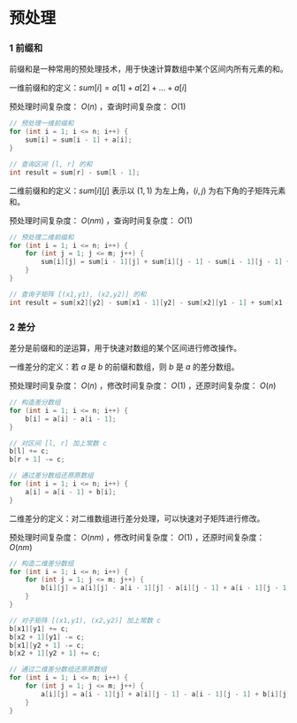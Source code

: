 # 预处理

### 1 前缀和

前缀和是一种常用的预处理技术，用于快速计算数组中某个区间内所有元素的和。

一维前缀和的定义：$sum[i] = a[1] + a[2] + ... + a[i]$

预处理时间复杂度： $O(n)$ ，查询时间复杂度： $O(1)$

```cpp
// 预处理一维前缀和
for (int i = 1; i <= n; i++) {
    sum[i] = sum[i - 1] + a[i];
}

// 查询区间 [l, r] 的和
int result = sum[r] - sum[l - 1];
```

二维前缀和的定义：$sum[i][j]$ 表示以 $(1, 1)$ 为左上角，$(i, j)$ 为右下角的子矩阵元素和。

预处理时间复杂度： $O(nm)$ ，查询时间复杂度： $O(1)$

```cpp
// 预处理二维前缀和
for (int i = 1; i <= n; i++) {
    for (int j = 1; j <= m; j++) {
        sum[i][j] = sum[i - 1][j] + sum[i][j - 1] - sum[i - 1][j - 1] + a[i][j];
    }
}

// 查询子矩阵 [(x1,y1), (x2,y2)] 的和
int result = sum[x2][y2] - sum[x1 - 1][y2] - sum[x2][y1 - 1] + sum[x1 - 1][y1 - 1];
```

### 2 差分

差分是前缀和的逆运算，用于快速对数组的某个区间进行修改操作。

一维差分的定义：若 $a$ 是 $b$ 的前缀和数组，则 $b$ 是 $a$ 的差分数组。

预处理时间复杂度： $O(n)$ ，修改时间复杂度： $O(1)$ ，还原时间复杂度： $O(n)$

```cpp
// 构造差分数组
for (int i = 1; i <= n; i++) {
    b[i] = a[i] - a[i - 1];
}

// 对区间 [l, r] 加上常数 c
b[l] += c;
b[r + 1] -= c;

// 通过差分数组还原原数组
for (int i = 1; i <= n; i++) {
    a[i] = a[i - 1] + b[i];
}
```

二维差分的定义：对二维数组进行差分处理，可以快速对子矩阵进行修改。

预处理时间复杂度： $O(nm)$ ，修改时间复杂度： $O(1)$ ，还原时间复杂度： $O(nm)$

```cpp
// 构造二维差分数组
for (int i = 1; i <= n; i++) {
    for (int j = 1; j <= m; j++) {
        b[i][j] = a[i][j] - a[i - 1][j] - a[i][j - 1] + a[i - 1][j - 1];
    }
}

// 对子矩阵 [(x1,y1), (x2,y2)] 加上常数 c
b[x1][y1] += c;
b[x2 + 1][y1] -= c;
b[x1][y2 + 1] -= c;
b[x2 + 1][y2 + 1] += c;

// 通过二维差分数组还原原数组
for (int i = 1; i <= n; i++) {
    for (int j = 1; j <= m; j++) {
        a[i][j] = a[i - 1][j] + a[i][j - 1] - a[i - 1][j - 1] + b[i][j];
    }
}
```

